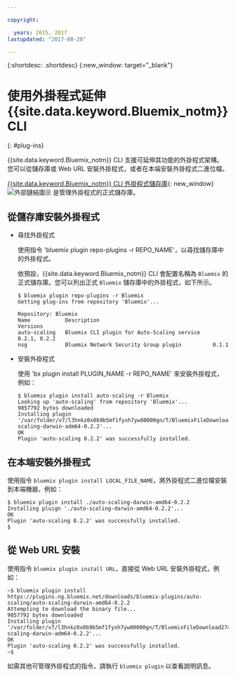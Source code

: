 ```yaml
---

copyright:

  years: 2015, 2017
lastupdated: "2017-08-20"

---
```



{:shortdesc: .shortdesc}
{:new_window: target="_blank"}

# 使用外掛程式延伸 {{site.data.keyword.Bluemix_notm}} CLI
{: #plug-ins}

{{site.data.keyword.Bluemix_notm}} CLI 支援可延伸其功能的外掛程式架構。您可以從儲存庫或 Web URL 安裝外掛程式，或者在本端安裝外掛程式二進位檔。 

[{{site.data.keyword.Bluemix_notm}} CLI 外掛程式儲存庫](http://clis.ng.bluemix.net/ui/repository.html#bluemix-plugins){: new_window} ![外部鏈結圖示](../../../icons/launch-glyph.svg) 是管理外掛程式的正式儲存庫。

## 從儲存庫安裝外掛程式

* 尋找外掛程式

  使用指令 'bluemix plugin repo-plugins -r REPO_NAME'，以尋找儲存庫中的外掛程式。
  
  依預設，{{site.data.keyword.Bluemix_notm}} CLI 會配置名稱為 `Bluemix` 的正式儲存庫。您可以列出正式 `Bluemix` 儲存庫中的外掛程式，如下所示。

  ```
  $ bluemix plugin repo-plugins -r Bluemix
  Getting plug-ins from repository 'Bluemix'...

  Repository: Bluemix
  Name           Description                                    Versions
  auto-scaling   Bluemix CLI plugin for Auto-Scaling service    0.2.1, 0.2.2
  nsg            Bluemix Network Security Group plugin          0.1.1

  ```

* 安裝外掛程式

  使用 'bx plugin install PLUGIN_NAME -r REPO_NAME' 來安裝外掛程式，例如：

  ```
  $ bluemix plugin install auto-scaling -r Bluemix
  Looking up 'auto-scaling' from repository 'Bluemix'...
  9857792 bytes downloaded
  Installing plugin '/var/folder/v7/l3hnkz0x0b9b5mf1fyxh7yw00000gn/T/BluemixFileDownload062468676/auto-scaling-darwin-adm64-0.2.2'...
  OK
  Plugin 'auto-scaling 0.2.2' was successfully installed.
  ```

## 在本端安裝外掛程式

  使用指令 `bluemix plugin install LOCAL_FILE_NAME`，將外掛程式二進位檔安裝到本端機器，例如：

  ```
  $ bluemix plugin install ./auto-scaling-darwin-amd64-0.2.2
  Installing pluign './auto-scaling-darwin-amd64-0.2.2'...
  OK
  Plugin 'auto-scaling 0.2.2' was successfully installed.
  $
  ```

## 從 Web URL 安裝

  使用指令 `bluemix plugin install URL`，直接從 Web URL 安裝外掛程式，例如：

  ```
  ~$ bluemix plugin install https://plugins.ng.bluemix.net/downloads/bluemix-plugins/auto-scaling/auto-scaling-darwin-amd64-0.2.2
  Attempting to download the binary file...
  9857792 bytes downloaded
  Installing plugin '/var/folder/v7/l3hnkz0x0b9b5mf1fyxh7yw00000gn/T/BluemixFileDownload274645142/auto-scaling-darwin-adm64-0.2.2'...
  OK
  Plugin 'auto-scaling 0.2.2' was successfully installed.
  ~$
  ```


如需其他可管理外掛程式的指令，請執行 `bluemix plugin` 以查看說明訊息。
